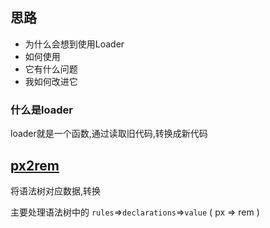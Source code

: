 ## 思路
- 为什么会想到使用Loader
- 如何使用
- 它有什么问题
- 我如何改进它


### 什么是loader
loader就是一个函数,通过读取旧代码,转换成新代码


## [px2rem](./doc/px2rem.md)
将语法树对应数据,转换

主要处理语法树中的 `rules`=>`declarations`=>`value` ( px => rem )
